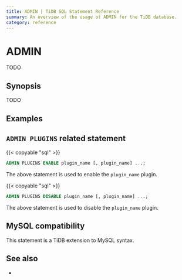 ```yaml
---
title: ADMIN | TiDB SQL Statement Reference
summary: An overview of the usage of ADMIN for the TiDB database.
category: reference
---
```


# ADMIN

TODO

## Synopsis

TODO

## Examples

## `ADMIN PLUGINS` related statement

{{< copyable "sql" >}}

```sql
ADMIN PLUGINS ENABLE plugin_name [, plugin_name] ...;
```

The above statement is used to enable the `plugin_name` plugin.

{{< copyable "sql" >}}

```sql
ADMIN PLUGINS DISABLE plugin_name [, plugin_name] ...;
```

The above statement is used to disable the `plugin_name` plugin.

## MySQL compatibility

This statement is a TiDB extension to MySQL syntax.

## See also

* 